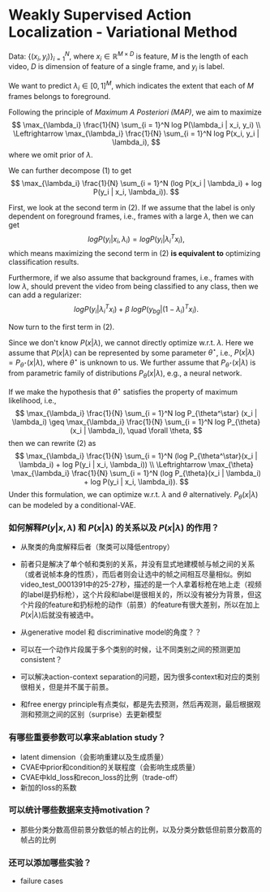 # Weakly Supervised Action Localization - Variational Method



Data: $\{(x_i, y_i)\}_{i = 1}^{N}$, where $x_i \in \mathbb{R}^{M \times D}$ is feature, $M$ is the length of each video, $D$ is dimension of feature of a single frame, and $y_i$ is label.

We want to predict $\lambda_i \in [0, 1]^M$, which indicates the extent that each of $M$ frames belongs to foreground.

Following the principle of *Maximum A Posteriori (MAP)*, we aim to maximize 
$$
\max_{\lambda_i} \frac{1}{N} \sum_{i = 1}^N log P(\lambda_i | x_i, y_i) \\
\Leftrightarrow \max_{\lambda_i} \frac{1}{N} \sum_{i = 1}^N log P(x_i, y_i | \lambda_i),
$$
where we omit prior of $\lambda$.

We can further decompose (1) to get
$$
\max_{\lambda_i} \frac{1}{N} \sum_{i = 1}^N (log P(x_i | \lambda_i) + log P(y_i | x_i, \lambda_i)).
$$




First, we look at the second term in (2). If we assume that the label is only dependent on foreground frames, i.e., frames with a large $\lambda$, then we can get
$$
log P(y_i | x_i, \lambda_i) = log P(y_i | \lambda_i^T x_i),
$$
which means maximizing the second term in (2) **is equivalent to** optimizing classification results.

Furthermore, if we also assume that background frames, i.e., frames with low $\lambda$, should prevent the video from being classified to any class, then we can add a regularizer:
$$
log P(y_i | \lambda_i^T x_i) + \beta \ logP(y_{bg} | (1 - \lambda_i)^T x_i).
$$




Now turn to the first term in (2). 

Since we don't know $P(x | \lambda)$, we cannot directly optimize w.r.t. $\lambda$. Here we assume that $P(x | \lambda)$ can be represented by some parameter $\theta^\star$, i.e., $P(x | \lambda) = P_{\theta^\star} (x | \lambda)$, where $\theta^\star$ is unknown to us. We further assume that $P_{\theta^\star} (x | \lambda)$ is from parametric family of distributions $P_\theta (x | \lambda)$, e.g., a neural network.

If we make the hypothesis that $\theta^\star$ satisfies the property of maximum likelihood, i.e.,
$$
\max_{\lambda_i} \frac{1}{N} \sum_{i = 1}^N log P_{\theta^\star} (x_i | \lambda_i) \geq \max_{\lambda_i} \frac{1}{N} \sum_{i = 1}^N log P_{\theta} (x_i | \lambda_i), \quad \forall \theta,
$$
then we can rewrite (2) as 
$$
\max_{\lambda_i} \frac{1}{N} \sum_{i = 1}^N (log P_{\theta^\star}(x_i | \lambda_i) + log P(y_i | x_i, \lambda_i)) \\
\Leftrightarrow \max_{\theta} \max_{\lambda_i} \frac{1}{N} \sum_{i = 1}^N (log P_{\theta}(x_i | \lambda_i) + log P(y_i | x_i, \lambda_i)).
$$
Under this formulation, we can optimize w.r.t. $\lambda$ and $\theta$ alternatively. $P_{\theta}(x | \lambda)$ can be modeled by a conditional-VAE.





### 如何解释$P(y | x, \lambda)$ 和 $P(x | \lambda)$ 的关系以及 $P(x | \lambda)$ 的作用？

+ 从聚类的角度解释后者（聚类可以降低entropy）
+ 前者只是解决了单个帧和类别的关系，并没有显式地建模帧与帧之间的关系（或者说帧本身的性质），而后者则会让选中的帧之间相互尽量相似。例如video_test_0001391中的25-27秒，描述的是一个人拿着标枪在地上走（视频的label是扔标枪），这个片段和label是很相关的，所以没有被分为背景，但这个片段的feature和扔标枪的动作（前景）的feature有很大差别，所以在加上$P(x | \lambda)$后就没有被选中。

+ 从generative model 和 discriminative model的角度？？
+ 可以在一个动作片段属于多个类别的时候，让不同类别之间的预测更加consistent？
+ 可以解决action-context separation的问题，因为很多context和对应的类别很相关，但是并不属于前景。
+ 和free energy principle有点类似，都是先去预测，然后再观测，最后根据观测和预测之间的区别（surprise）去更新模型



### 有哪些重要参数可以拿来ablation study？

+ latent dimension（会影响重建以及生成质量）
+ CVAE中prior和condition的关联程度（会影响生成质量）
+ CVAE中kld_loss和recon_loss的比例（trade-off）
+ 新加的loss的系数



### 可以统计哪些数据来支持motivation？

+ 那些分类分数高但前景分数低的帧占的比例，以及分类分数低但前景分数高的帧占的比例



### 还可以添加哪些实验？

+ failure cases